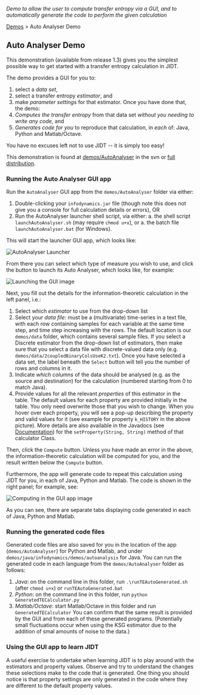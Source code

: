 _Demo to allow the user to compute transfer entropy via a GUI, and to automatically generate the code to perform the given calculation_

[Demos](Demos) > Auto Analyser Demo

## Auto Analyser Demo

This demonstration (available from release 1.3) gives you the simplest possible way to get started with a transfer entropy calculation in JIDT.

The demo provides a GUI for you to:
 1. select a *data set*,
 1. select a transfer entropy *estimator*, and
 1. make *parameter settings* for that estimator.
Once you have done that, the demo:
 1. *Computes the transfer entropy* from that data set _without you needing to write any code_, and
 1. *Generates code for you* to reproduce that calculation, in _each_ of: Java, Python and Matlab/Octave.

You have no excuses left not to use JIDT -- it is simply too easy!

This demonstration is found at [demos/AutoAnalyser](../blob/master/demos/AutoAnalyser) in the svn or [full distribution](Downloads).

### Running the Auto Analyser GUI app

Run the `AutoAnalyser` GUI app from the `demos/AutoAnalyser` folder via either:
 1. Double-clicking your `infodynamics.jar` file (though note this does not give you a console for full calculation details or errors), OR
 1. Run the AutoAnalyser launcher shell script, via either:
  a. the shell script `launchAutoAnalyser.sh` (may require `chmod u+x`), or
  a. the batch file `launchAutoAnalyser.bat` (for Windows).

This will start the launcher GUI app, which looks like:

![AutoAnalyser Launcher](https://raw.githubusercontent.com/jlizier/jidt/master/web/AutoAnalyser-LauncherGUI.png)

From there you can select which type of measure you wish to use, and click the button to launch its Auto Analyser, which looks like, for example:

![Launching the GUI image](https://raw.githubusercontent.com/jlizier/jidt/master/web/AutoAnalyserGUI-1-Launch.png)

Next, you fill out the details for the information-theoretic calculation in the left panel, i.e.:
 1. Select which *estimator* to use from the drop-down list
 1. Select your *data file*: must be a (multivariate) time-series in a text file, with each row containing samples for each variable at the same time step, and time step increasing with the rows. The default location is our `demos/data` folder, which contains several sample files. If you select a Discrete estimator from the drop-down list of estimators, then make sure that you select a data file with discrete-valued data only (e.g. `demos/data/2coupledBinaryColsUseK2.txt`). Once you have selected a data set, the label beneath the `Select` button will tell you the number of rows and columns in it.
 1. Indicate *which columns* of the data should be analysed (e.g. as the source and destination) for the calculation (numbered starting from 0 to match Java).
 1. Provide values for all the relevant *properties* of this estimator in the table. The default values for each property are provided initially in the table. You only need overwrite those that you wish to change. When you hover over each property, you will see a pop-up describing the property and valid values for it (see example for property `k_HISTORY` in the above picture). More details are also available in the Javadocs (see [Documentation](Documentation)) for the `setProperty(String, String)` method of that calculator Class.

Then, click the `Compute` button. Unless you have made an error in the above, the information-theoretic calculation will be computed for you, and the result written below the `Compute` button.

Furthermore, the app will generate code to repeat this calculation using JIDT for you, in each of Java, Python and Matlab. The code is shown in the right panel; for example, see:

![Computing in the GUI app image](https://raw.githubusercontent.com/jlizier/jidt/master/web/AutoAnalyserGUI-2-Compute.png)

As you can see, there are separate tabs displaying code generated in each of Java, Python and Matlab.

### Running the generated code files

Generated code files are also saved for you in the location of the app (`demos/AutoAnalyser`) for Python and Matlab, and under `demos/java/infodynamics/demos/autoanalysis` for Java. You can run the generated code in each language from the `demos/AutoAnalyser` folder as follows:
 1. *Java*: on the command line in this folder, run `.\runTEAutoGenerated.sh` (after `chmod u+x`) or `runTEAutoGenerated.bat`
 1. *Python*: on the command line in this folder, run `python GeneratedTECalculator.py`
 1. *Matlab/Octave*: start Matlab/Octave in this folder and run `GeneratedTECalculator`
You can confirm that the same result is provided by the GUI and from each of these generated programs. (Potentially small fluctuations occur when using the KSG estimator due to the addition of smal amounts of noise to the data.)

### Using the GUI app to learn JIDT

A useful exercise to undertake when learning JIDT is to play around with the estimators and property values. Observe and try to understand the changes these selections make to the code that is generated. One thing you should notice is that property settings are only generated in the code where they are different to the default property values.